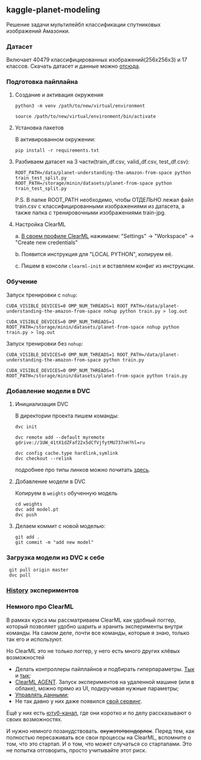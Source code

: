 ## kaggle-planet-modeling

Решение задачи мультилейбл классификации спутниковых изображений Амазонки.


### Датасет

Включает 40479 классифицированных изображений(256x256x3) и 17 классов.
Скачать датасет и данные можно [отсюда](https://www.kaggle.com/competitions/planet-understanding-the-amazon-from-space).

### Подготовка пайплайна

1. Создание и активация окружения
    ```
    python3 -m venv /path/to/new/virtual/environment
    ```
    ```
    source /path/to/new/virtual/environment/bin/activate
    ```

2. Установка пакетов

    В активированном окружении:
    ```
    pip install -r requirements.txt
    ```

3. Разбиваем датасет на 3 части(train_df.csv, valid_df.csv, test_df.csv):
    ```
    ROOT_PATH=/data/planet-understanding-the-amazon-from-space python train_test_split.py
    ROOT_PATH=/storage/minin/datasets/planet-from-space python train_test_split.py
    ```
    P.S. В папке ROOT_PATH необходимо, чтобы ОТДЕЛЬНО лежал файл train.csv с классифицированными изображениями из датасета,
    а также папка с тренировочными изображениями train-jpg.

4. Настройка ClearML

    a. [В своем профиле ClearML](https://app.community.clear.ml/profile) нажимаем:
      "Settings" -> "Workspace" -> "Create new credentials"
      
    b. Появится инструкция для "LOCAL PYTHON", копируем её.
    
    с. Пишем в консоли `clearml-init` и вставляем конфиг из инструкции.

### Обучение
Запуск тренировки c `nohup`:

```
CUDA_VISIBLE_DEVICES=0 OMP_NUM_THREADS=1 ROOT_PATH=/data/planet-understanding-the-amazon-from-space nohup python train.py > log.out

CUDA_VISIBLE_DEVICES=0 OMP_NUM_THREADS=1 ROOT_PATH=/storage/minin/datasets/planet-from-space nohup python train.py > log.out
```

Запуск тренировки без `nohup`:

```
CUDA_VISIBLE_DEVICES=0 OMP_NUM_THREADS=1 ROOT_PATH=/data/planet-understanding-the-amazon-from-space python train.py

CUDA_VISIBLE_DEVICES=0 OMP_NUM_THREADS=1 ROOT_PATH=/storage/minin/datasets/planet-from-space python train.py
```

### Добавление модели в DVC
1. Инициализация DVC

    В директории проекта пишем команды:
    ```
    dvc init
   ```
    ```
    dvc remote add --default myremote gdrive://1UW_41tX1dZFaf22x5dCfVjfytMU737nH?hl=ru
    ```

    ```
    dvc config cache.type hardlink,symlink
    dvc checkout --relink
   ```

    подробнее про типы линков можно почитать [здесь](https://dvc.org/doc/user-guide/large-dataset-optimization#file-link-types-for-the-dvc-cache).

2. Добавление модели в DVC
    
    Копируем в `weights` обученную модель
    ```
    cd weights
    dvc add model.pt
    dvc push
   ```

3. Делаем коммит с новой моделью:
    ```
    git add .
    git commit -m "add new model"
   ```

### Загрузка модели из DVC к себе
   ```
    git pull origin master
    dvc pull
   ```

### [History](HISTORY.md) экспериментов

### Немного про ClearML

В рамках курса мы рассматриваем ClearML
как удобный логгер, который позволяет удобно шарить и хранить
эксперименты внутри команды. На самом деле, почти все команды, 
которые я знаю, только так его и используют.

Но ClearML это не только логгер, у него есть много других клёвых
возможностей
* Делать контроллеры пайплайнов и подбирать гиперпараметры. [Тык](https://clear.ml/docs/latest/docs/guides/pipeline/pipeline_controller) и [тык](https://clear.ml/docs/latest/docs/guides/optimization/hyper-parameter-optimization/examples_hyperparam_opt);
* [ClearML AGENT](https://github.com/allegroai/clearml-agent). Запуск экспериментов на удаленной машине (или в облаке), можно прямо из UI, подкручивая нужные параметры;
* [Управлять данными](https://github.com/allegroai/clearml/blob/master/docs/datasets.md);
* Не так давно у них даже появился [свой сервинг](https://github.com/allegroai/clearml-serving).

Ещё у них есть [ютуб-канал](https://www.youtube.com/c/ClearML/featured), где они коротко и по делу рассказывают о своих
возможностях.

И нужно немного позанудствовать. ~~охужэтотвендорлок~~. Перед тем, как полностью пересаживать
все свои процессы на ClearML, вспомните о том, что это стартап. И о том, что может
случаться со стартапами.  Это не попытка отговорить, просто учитывайте 
этот риск.